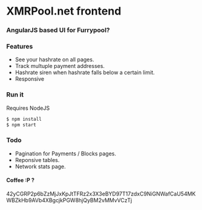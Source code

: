 # XMRPool.net frontend

### AngularJS based UI for Furrypool?

### Features
- See your hashrate on all pages.
- Track multuple payment addresses.
- Hashrate siren when hashrate falls below a certain limit.
- Responsive

### Run it

Requires NodeJS

```sh
$ npm install
$ npm start
```

### Todo

* Pagination for Payments / Blocks pages.
* Reponsive tables.
* Network stats page.

#### Coffee :P ?
42yCGRP2p6bZzMjJxKpJtTFRz2x3X3eBYD97T17zdxC9NiGNWafCaU54MKWBZkHb9AVb4XBgcjkPGW8hjQyBM2vMMvVCzTj